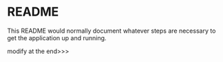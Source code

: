 # README

This README would normally document whatever steps are necessary to get the
application up and running.

modify at the end>>>